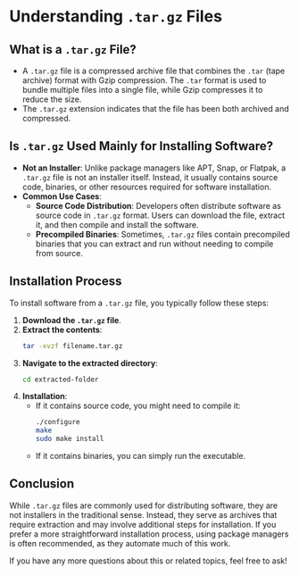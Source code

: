 
# Understanding `.tar.gz` Files

## What is a `.tar.gz` File?
- A `.tar.gz` file is a compressed archive file that combines the `.tar` (tape archive) format with Gzip compression. The `.tar` format is used to bundle multiple files into a single file, while Gzip compresses it to reduce the size.
- The `.tar.gz` extension indicates that the file has been both archived and compressed.

## Is `.tar.gz` Used Mainly for Installing Software?
- **Not an Installer**: Unlike package managers like APT, Snap, or Flatpak, a `.tar.gz` file is not an installer itself. Instead, it usually contains source code, binaries, or other resources required for software installation.
- **Common Use Cases**:
  - **Source Code Distribution**: Developers often distribute software as source code in `.tar.gz` format. Users can download the file, extract it, and then compile and install the software.
  - **Precompiled Binaries**: Sometimes, `.tar.gz` files contain precompiled binaries that you can extract and run without needing to compile from source.
  
## Installation Process
To install software from a `.tar.gz` file, you typically follow these steps:

1. **Download the `.tar.gz` file**.
2. **Extract the contents**:
   ```bash
   tar -xvzf filename.tar.gz
   ```
3. **Navigate to the extracted directory**:
   ```bash
   cd extracted-folder
   ```
4. **Installation**:
   - If it contains source code, you might need to compile it:
     ```bash
     ./configure
     make
     sudo make install
     ```
   - If it contains binaries, you can simply run the executable.

## Conclusion
While `.tar.gz` files are commonly used for distributing software, they are not installers in the traditional sense. Instead, they serve as archives that require extraction and may involve additional steps for installation. If you prefer a more straightforward installation process, using package managers is often recommended, as they automate much of this work.

If you have any more questions about this or related topics, feel free to ask!